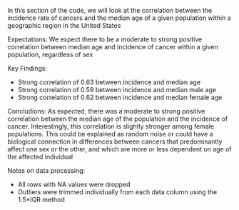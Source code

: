 
In this section of the code, we will look at the correlation between the incidence rate of cancers
and the median age of a given population within a geographic region in the United States

Expectations:
We expect there to be a moderate to strong positive correlation between median age
and incidence of cancer within a given population, regardless of sex

Key Findings:
- Strong correlation of 0.63 between incidence and median age
- Strong correlation of 0.59 between incidence and median male age
- Strong correlation of 0.62 between incidence and median female age

Concludions:
As expected, there was a moderate to strong positive correlation between the median
age of the population and the incidence of cancer. Interestingly, this correlation
is slightly stronger among female populations. This could be explained as random noise
or could have a biological connection in differences between cancers that predominantly
affect one sex or the other, and which are more or less dependent on age of the affected
individual

Notes on data processing:
- All rows with NA values were dropped
- Outliers were trimmed individually from each data column using the 1.5*IQR method